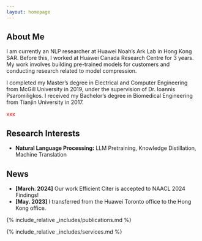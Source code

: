```yaml
---
layout: homepage
---
```


## About Me

I am currently an NLP researcher at Huawei Noah’s Ark Lab in Hong Kong SAR. Before this, I worked at Huawei Canada Research Centre for 3 years. My work involves building pre-trained models for customers and conducting research related to model compression.

I completed my Master’s degree in Electrical and Computer Engineering from McGill University in 2019, under the supervision of Dr. Ioannis Psaromiligkos. I received my Bachelor’s degree in Biomedical Engineering from Tianjin University in 2017.

<font color="red">xxx</font>

## Research Interests

- **Natural Language Processing:** LLM Pretraining, Knowledge Distillation, Machine Translation


## News
- **[March. 2024]** Our work Efficient Citer is accepted to NAACL 2024 Findings!
- **[May. 2023]** I transferred from the Huawei Toronto office to the Hong Kong office.


{% include_relative _includes/publications.md %}

{% include_relative _includes/services.md %}
